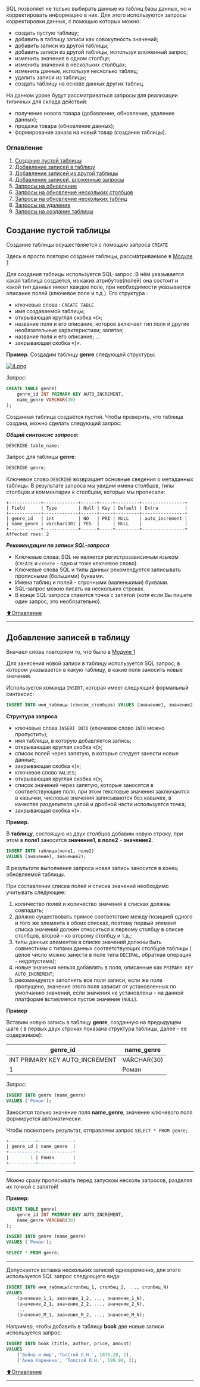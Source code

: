 SQL позволяет не только выбирать данные из таблиц базы данных, но и корректировать информацию в них. 
Для этого используются запросы корректировки данных, с помощью которых можно:
- создать пустую таблицу;
- добавить в таблицу записи как совокупность значений;
- добавить записи из другой таблицы;
- добавить записи из другой таблицы, используя вложенный запрос;
- изменить значения в одном столбце;
- изменить значения в нескольких столбцах;
- изменить данные, используя несколько таблиц;
- удалить записи из таблицы;
- создать таблицу на основе данных других таблиц.


На данном уроке будут рассматриваться запросы для реализации типичных для склада действий:
- получение нового товара (добавление, обновление, удаление данных);
- продажа товара (обновление данных);
- формирование заказа на новый товар (создание таблицы).

### Оглавление
1. [Создание пустой таблицы](#Создание-пустой-таблицы)
2. [Добавление записей в таблицу](#Добавление-записей-в-таблицу)
3. [Добавление записей из другой таблицы](#Добавление-записей-из-другой-таблицы)
4. [Добавление записей, вложенные запросы](#Добавление-записей-вложенные-запросы)
5. [Запросы на обновление](#Запросы-на-обновление)
6. [Запросы на обновление нескольких столбцов](#Запросы-на-обновление-нескольких-столбцов)
7. [Запросы на обновление нескольких таблиц](#Запросы-на-обновление-нескольких-таблиц)
8. [Запросы на удаление](#Запросы-на-удаление)
9. [Запросы на создание таблицы](#Запросы-на-создание-таблицы)

## Создание пустой таблицы
Создание таблицы осуществляется с помощью запроса ```CREATE```

Здесь я просто повторю создание таблицы, рассматриваемое в [Модуле 1](https://github.com/Egessihora/SQL_RelationalDB/blob/master/Stepik/Modul_1_Основы%20реляционной%20модели%20и%20SQL/1.1%20Отношение%20(таблица)/Отношение%20(таблица)_Теория.md)

Для создания таблицы используется SQL-запрос. В нём указывается какая таблица создается, из каких атрибутов(полей) она состоит и какой тип данных имеет 
каждое поле, при необходимости указывается описание полей (ключевое поле и т.д.). Его структура :

- ключевые слова : ```CREATE TABLE```
- имя создаваемой таблицы;
- открывающая круглая скобка «(»;
- название поля и его описание, которое включает тип поля и другие необязательные характеристики;
запятая;
- название поля и его описание;
...
- закрывающая скобка «)».

**Пример**. Создадим таблицу **genre** следующей структуры:

[![4.png](https://i.postimg.cc/RF16D3vd/4.png)](https://postimg.cc/Q9tdBd9K)

*Запрос:*

```sql
CREATE TABLE genre(
    genre_id INT PRIMARY KEY AUTO_INCREMENT, 
    name_genre VARCHAR(30)
);
```
Созданная таблица создаётся пустой. Чтобы проверить, что таблица создана, можно сделать следующий запрос:

***Общий синтаксис запроса:***

```SQL
DESCRIBE table_name;
```

Запрос для таблицы **genre**:

```SQL
DESCRIBE genre;
```

Ключевое слово ```DESCRIBE``` возвращает основные сведения о метаданных таблицы. 
В результате запроса мы увидим имена столбцов, типы столбцов и комментарии к столбцам, которые мы прописали: 

```
+------------+-------------+------+-----+---------+----------------+
| Field      | Type        | Null | Key | Default | Extra          |
+------------+-------------+------+-----+---------+----------------+
| genre_id   | int         | NO   | PRI | NULL    | auto_increment |
| name_genre | varchar(30) | YES  |     | NULL    |                |
+------------+-------------+------+-----+---------+----------------+
Affected rows: 2
```

***Рекомендации по записи SQL-запроса***

- Ключевые слова: SQL не является регистрозависимым языком (```CREATE``` и ```create``` - одно и тоже ключевое слово). 
- Ключевые слова SQL и типы данных рекомендуется  записывать прописными (большими) буквами.
- Имена таблиц и полей - строчными (маленькими) буквами.
- SQL-запрос можно писать на нескольких строках.
- В конце SQL-запроса ставится точка с запятой (хотя если Вы пишете один запрос, это необязательно).

[:arrow_up:Оглавление](#Оглавление)
___
## Добавление записей в таблицу
Вначаел снова повторяем то, что было в [Модуле 1](https://stepik.org/lesson/297508/step/9?unit=279268)

Для занесения новой записи в таблицу используется SQL запрос, в котором указывается в какую таблицу, в какие поля заносить новые значения.

Используется команда ```INSERT```, которая имеет следующий формальный синтаксис:

```sql
INSERT INTO имя_таблицы (список_столбцов) VALUES (значение1, значение2, ... значениеN)
```

**Структура запроса**:

- ключевые слова ```INSERT INTO``` (ключевое слово ```INTO``` можно пропустить);
- имя таблицы, в которую добавляется запись;
- открывающая круглая скобка «(»;
- список полей через запятую, в которые следует занести новые данные;
- закрывающая скобка «)»;
- ключевое слово ```VALUES```;
- открывающая круглая скобка «(»;
- список значений через запятую, которые заносятся в соответствующие поля, при этом текстовые значения заключаются в кавычки, числовые значения записываются без кавычек, в качестве разделителя целой и дробной части используется точка;
- закрывающая скобка «)».


**Пример.** 

В **таблицу**, состоящую из двух столбцов добавим новую строку, при этом в **поле1** заносится **значение1**,  **в поле2** - **значение2**.

```sql
INSERT INTO таблица(поле1, поле2) 
VALUES (значение1, значение2);
```

В результате выполнения запроса новая запись заносится в конец обновляемой таблицы.


При составлении списка полей и списка значений необходимо учитывать следующее:

1. количество полей и количество значений в списках должны совпадать;
2. должно существовать прямое соответствие между позицией одного и того же элемента в обоих списках, поэтому первый элемент списка значений должен относиться к первому столбцу в списке столбцов, второй – ко второму столбцу и т.д.;
3. типы данных элементов в списке значений должны быть совместимы с типами данных соответствующих столбцов таблицы ( целое число можно занести в поле типа ```DECIMAL```, обратная операция - недопустима);
4. новые значения нельзя добавлять в поля, описанные как ```PRIMARY KEY``` ```AUTO_INCREMENT```;
5. рекомендуется заполнять все поля записи, если же поле пропущено, значение этого поля зависит от установленных по умолчанию значений, если значения не установлены - на данной платформе вставляется пустое значение (```NULL```).

**Пример**

Вставим новую запись в таблицу **genre**, созданную на предыдущем шаге ( в первых двух строках показана структура таблицы, далее - ее содержимое):

| genre_id                     | name_genre   |
|------------------------------|--------------|
|INT PRIMARY KEY AUTO_INCREMENT|VARCHAR(30)   |
|1                             |Роман         |

*Запрос:*

```sql
INSERT INTO genre (name_genre) 
VALUES ('Роман');
```

Заносится только значение поля **name_genre**, значение ключевого поля формируется автоматически.

Чтобы посмотреть результат, отправляем запрос ```SELECT * FROM genre;```

```SQL
+----------+-------------+
| genre_id | name_genre  |
+----------+-------------+
|        1 | Роман       |
+----------+-------------+
```

___
Можно сразу прописывать перед запуском несколь запросов, разделяя их точкой с запятой!

**Пример**:

```sql
CREATE TABLE genre(
    genre_id INT PRIMARY KEY AUTO_INCREMENT, 
    name_genre VARCHAR(30)
);

INSERT INTO genre (name_genre) 
VALUES ('Роман');

SELECT * FROM genre;
```
___

Допускается вставка нескольких записей одновременно, для этого используется SQL запрос следующего вида:

```SQL
INSERT INTO имя_таблицы(столбец_1, столбец_2, ..., столбец_N)
VALUES
    (значение_1_1, значение_1_2, ..., значение_1_N),
    (значение_2_1, значение_2_2, ..., значение_2_N),
    ...
    (значение_M_1, значение_M_2, ..., значение_M_N);
```

Например, чтобы добавить в таблицу **book** две новые записи используется запрос:

```SQL
INSERT INTO book (title, author, price, amount) 
VALUES 
    ('Война и мир','Толстой Л.Н.', 1070.20, 2),
    ('Анна Каренина', 'Толстой Л.Н.', 599.90, 3);
```

[:arrow_up:Оглавление](#Оглавление)
___
